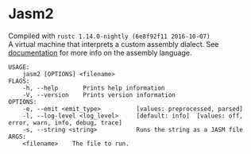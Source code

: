 # Jasm2
Compiled with `rustc 1.14.0-nightly (6e8f92f11 2016-10-07)`  
A virtual machine that interprets a custom assembly dialect.
See [documentation](DOCUMENTATION.md) for more info on the assembly language.

```
USAGE:
    jasm2 [OPTIONS] <filename>
FLAGS:
    -h, --help       Prints help information
    -V, --version    Prints version information
OPTIONS:
    -e, --emit <emit_type>          [values: preprocessed, parsed]
    -l, --log-level <log_level>     [default: info]  [values: off, error, warn, info, debug, trace]
    -s, --string <string>           Runs the string as a JASM file                 
ARGS:
    <filename>    The file to run.
```